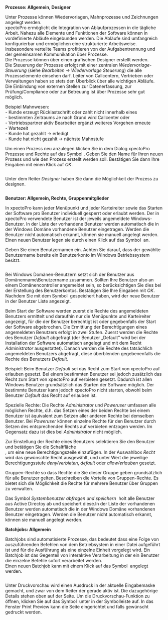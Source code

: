 <!DOCTYPE html>
<html>
<head>
<meta charset="utf-8">
<meta name="viewport" content="width=device-width, initial-scale=1.0">
<title>300_Prozesse_Rechte_und_Batchjobs.md</title>
<link rel="stylesheet" href="https://stackedit.io/res-min/themes/base.css" />
<script type="text/javascript" src="https://cdn.mathjax.org/mathjax/latest/MathJax.js?config=TeX-AMS_HTML"></script>
</head>
<body><div class="container"><p><strong>Prozesse: Allgemein, Designer</strong></p>

<p>Unter Prozesse können Wiedervorlagen, Mahnprozesse und Zeichnungen angelegt werden. <br>
xpectoPro ermöglicht die Integration von Ablaufprozessen in die tägliche Arbeit. Nahezu alle Elemente und Funktionen der Software können in vordefinierte Abläufe eingebunden werden. Die Abläufe sind umfangreich konfigurierbar und ermöglichen eine strukturierte Arbeitsweise. Insbesondere verteilte Teams profitieren von der Aufgabentrennung und der gemeinsamen Kommunikation über Prozesse. <br>
Die Prozesse können über einen grafischen Designer erstellt werden.  <br>
Die Steuerung der Prozesse erfolgt mit einer zentralen <em>Wiedervorlage-Steuerung</em> (siehe <em>Bearbeiten → Wiedervorlage Steuerung</em>) die alle Prozesselemente einsehen darf. Leiter von Callcentern, Vertrieben oder Verwaltungen haben so stets den Überblick über alle wichtigen Abläufe. <br>
Die Einbindung von externen Stellen zur Datenerfassung, zur Prüfung/Compliance oder zur Betreuung ist über Prozesse sehr gut möglich. </p>

<p>Beispiel Mahnwesen: <br>
 - Kunde erzeugt Rücklastschrift oder zahlt nicht innerhalb eines <br>
  - bestimmten Zeitraums Je nach Grund wird Callcenter oder <br>
   - Vertriebspartner aktiv Bearbeiter ergänzt weiteres Vorgehen erneute <br>
 -   Wartezeit  <br>
 - Kunde hat gezahlt → erledigt  <br>
 - Kunde hat nicht gezahlt → nächste Mahnstufe</p>

<p>Um einen Prozess neu anzulegen klicken Sie in dem Dialog xpectoPro Prozesse und Rechte auf das Symbol <img src="http://xpecto.github.io/docs/img/img_1442841693322.png" alt="" title="">. Geben Sie den Name für Ihren neuen Prozess und wie den Prozess erstellt werden soll. Bestätigen Sie dann Ihre Eingaben mit einen Klick auf <em>OK</em>. </p>

<p><img src="http://xpecto.github.io/docs/img/img_1442842675187.png" alt="" title=""></p>

<p>Unter dem Reiter <em>Designer</em> haben Sie dann die Möglichkeit der Prozess zu designen. </p>

<p><img src="http://xpecto.github.io/docs/img/img_1442842994942.png" alt="" title=""></p>

<p><strong>Benutzer: Allgemein, Rechte, Gruppenmitglieder</strong></p>

<p>In xpectoPro kann jeder Menüpunkt und jeder Karteireiter sowie das Starten der Software pro Benutzer individuell gesperrt oder erlaubt werden. Der in xpectoPro verwendete Benutzer ist der jeweils angemeldete Windows-Benutzer. In der Liste der vorhandene Benutzer werden automatisch die in der Windows Domäne vorhandene Benutzer eingetragen. Werden die Benutzer nicht automatisch erkannt, können sie manuell angelegt werden. Einen neuen Benutzer legen sie durch einen Klick auf das Symbol <img src="http://xpecto.github.io/docs/img/img_1424426984009.png" alt="" title=""> an. </p>

<p>Geben Sie einen Benutzernamen ein. Achten Sie darauf, dass der gewählte Benutzername bereits ein Benutzerkonto im Windows Betriebssystem besitzt. </p>

<p><img src="http://xpecto.github.io/docs/img/img_1424427033970.png" alt="" title=""></p>

<p>Bei Windows Domänen-Benutzern setzt sich der Benutzer aus Domänenname\Benutzername zusammen. Sollten Ihre Benutzer also an einem Domänencontroller angemeldet sein, so berücksichtigen Sie dies bei der Erstellung des Benutzerkontos. Bestätigen Sie Ihre Eingaben mit <em>OK</em>. Nachdem Sie mit dem Symbol <img src="http://xpecto.github.io/docs/img/img_1424428777473.png" alt="" title=""> gespeichert haben, wird der neue Benutzer in der Benutzer Liste angezeigt. </p>

<p>Beim Start der Software werden zuerst die Rechte des angemeldeten Benutzers ermittelt und daraufhin nur die Menüpunkte und Karteireiter angezeigt, für die der Benutzer berechtigt ist oder gegebenfalls der Start der Software abgebrochen. Die Ermittlung der Berechtigungen eines angemeldeten Benutzers erfolgt in zwei Stufen. Zuerst werden die Rechte des Benutzer <em>Default</em> abgefragt (der Benutzer „Default” wird  bei der Installation der Software automatisch angelegt und mit dem Recht <em>Administrator</em> ausgestattet). Danach werden die Rechte des tatsächlich angemeldeten Benutzers abgefragt, diese überblenden gegebenenfalls die Rechte des Benutzers <em>Default</em>. </p>

<p>Beispiel: Beim Benutzer <em>Default</em> sei das Recht zum Start von xpectoPro auf erlauben gesetzt. Bei einem bestimmten Benutzer sei jedoch zusätzlich das Recht zum Start von xpectoPro auf verbieten gesetzt. Dadurch ist allen Windows Benutzer grundsätzlich das Starten der Software möglich. Der bestimmte Benutzer kann jedoch xpectoPro nicht starten, obwohl beim Benutzer <em>Default</em> das Recht auf erlauben ist. </p>

<p>Spezielle Rechte: Die Rechte <em>Administrator</em> und <em>Poweruser</em> umfassen alle möglichen Rechte, d.h. das Setzen eines der beiden Rechte bei einem Benutzer ist äquivalent zum Setzen aller anderen Rechte bei demselben Benutzer. Bei <em>Poweruser</em> können einzelne Rechte für den Benutzer durch Setzen des entsprechenden Rechts auf verbieten entzogen werden. Im Gegensatz dazu ist dies bei <em>Administrator</em> nicht möglich.</p>

<p>Zur Einstellung der Rechte eines Benutzers selektieren Sie den Benutzer und betätigen Sie die Schaltfläche  <br>
 <img src="http://xpecto.github.io/docs/img/img_1424439295301.png" alt="" title="">, um eine neue Berechtigungszeile einzufügen. In der Auswahlbox <em>Recht</em> wird das gewünschte Recht ausgewählt, und unter Wert die jeweilige Berechtigungsstufe <em>deny/verbieten</em>, <em>default</em> oder <em>allow/erlauben</em> gesetzt.</p>

<p>Gruppen-Rechte so dass Rechte die Sie dieser Gruppe geben grundsätzlich für alle Benutzer gelten. Beschreiben die Vorteile von Gruppen-Rechte. Es bietet sich die Möglichkeit die Rechte für mehrere Benutzer über Gruppen zu verwalten.</p>

<p>Das Symbol <em>Systembenutzer abfragen und speichern</em> <img src="http://xpecto.github.io/docs/img/img_1442583757418.png" alt="" title=""> holt alle Benutzer aus Active Directoy ab und speichert diese.In der Liste der vorhandenen Benutzer werden automatisch die in der Windows Domäne vorhandenen Benutzer eingetragen. Werden die Benutzer nicht automatisch erkannt, können sie manuell angelegt werden. </p>

<p><strong>Batchjobs: Allgemein</strong></p>

<p>Batchjobs sind automatisierte Prozesse, das bedeutet dass eine Folge von auszuführenden Befehlen von dem Betriebsystem in einer Datei aufgeführt ist und für die Ausführung als eine einzelne Einheit vorgelegt wird. Ein Batchjob ist das Gegenteil von interaktive Verarbeitung in der ein Benutzer die einzelne Befehle sofort verarbeitet werden. <br>
Einen neuen Batchjob kann mit einem Klick auf das Symbol <img src="http://xpecto.github.io/docs/img/img_1442846537833.png" alt="" title=""> angelegt werden.</p>

<p><img src="http://xpecto.github.io/docs/img/img_1442583492464.png" alt="" title=""></p>

<p>Unter Druckvorschau wird einen Ausdruck in der aktuelle Eingabemaske gemacht, und zwar von dem Reiter der gerade aktiv ist. Die dazugehörige Details stehen oben auf der Seite. Um die Druckvorschau-Funktion zu öffnen, klicken Sie auf das Symbol <img src="http://xpecto.github.io/docs/img/img_1442583883155.png" alt="" title="">  unter  in der Symbolleiste auf. In das Fenster Print Preview kann die Seite eingerichtet und falls gewünscht gedruckt werden.</p></div></body>
</html>